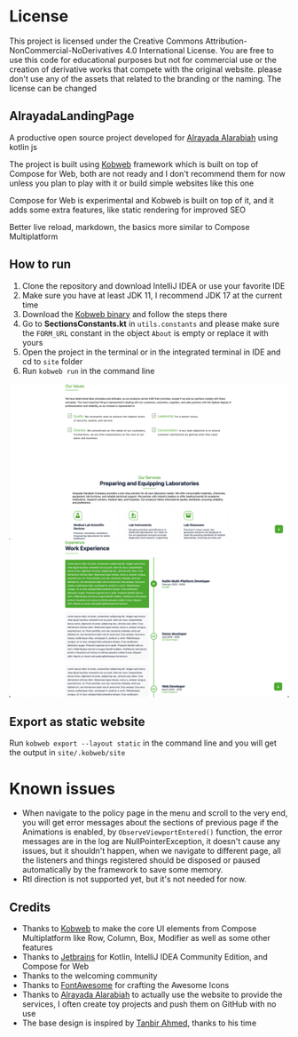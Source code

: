 # License
This project is licensed under the Creative Commons Attribution-NonCommercial-NoDerivatives 4.0 International License. You are free to use this code for educational purposes but not for commercial use or the creation of derivative works that compete with the original website. please don't use any of the assets that related to the branding or the naming. The license can be changed

## AlrayadaLandingPage

A productive open source project developed for [Alrayada Alarabiah](https://alrayada.net/)
using kotlin js

The project is built using [Kobweb](https://kobweb.varabyte.com/) framework which is
built on top of Compose for Web, both are not ready and I don't recommend them for now unless you
plan to play with it or build simple websites like this one

Compose for Web is experimental
and Kobweb is built on top of it, and
it adds some extra features, like static rendering for improved SEO

Better live reload, markdown, the basics more similar to Compose Multiplatform

## How to run
1. Clone the repository and download IntelliJ IDEA or use your favorite IDE
2. Make sure you have at least JDK 11, I recommend JDK 17 at the current time 
3. Download the [Kobweb binary](https://github.com/varabyte/kobweb#install-the-kobweb-binary) and follow the steps there
4. Go to **SectionsConstants.kt** in `utils.constants` and please make sure the `FORM_URL` constant in the object `About` is empty or replace it with yours
5. Open the project in the terminal or in the integrated terminal in IDE and cd to `site` folder
6. Run `kobweb run` in the command line

![Website 1](images/img.png)
![Website 2](images/img2.png)

## Export as static website
Run
`kobweb export --layout static`
in the command line and you will get the output in
`site/.kobweb/site`

# Known issues
* When navigate to the policy page in the menu and scroll to the very end, you will get error messages about the sections of previous page if the Animations is enabled, by `ObserveViewportEntered()` function, the error messages are in the log are NullPointerException, it doesn't cause any issues, but it shouldn't happen, when we navigate to different page, all the listeners and things registered should be disposed or paused automatically by the framework to save some memory.
* Rtl direction is not supported yet, but it's not needed for now.

## Credits
* Thanks to [Kobweb](https://kobweb.varabyte.com/) to make the core UI elements from Compose Multiplatform like Row, Column, Box, Modifier as well as some other features
* Thanks to [Jetbrains](https://www.jetbrains.com/) for Kotlin, IntelliJ IDEA Community Edition, and Compose for Web
* Thanks to the welcoming community
* Thanks to [FontAwesome](https://fontawesome.com/) for crafting the Awesome Icons
* Thanks to [Alrayada Alarabiah](https://alrayada.net/) to actually use the website to provide the services, I often create toy projects and push them on GitHub with no use
* The base design is inspired by [Tanbir Ahmed](https://www.behance.net/gallery/90079519/Resume-Landing-page/modules/520796495), thanks to his time